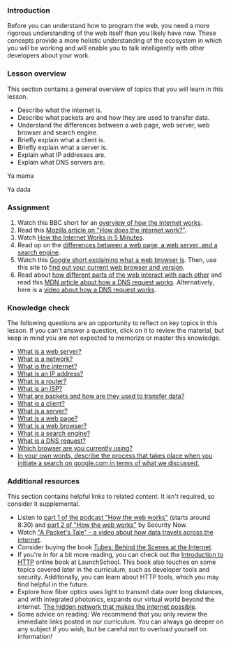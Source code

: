 ### Introduction

Before you can understand how to program the web, you need a more rigorous understanding of the web itself than you likely have now. These concepts provide a more holistic understanding of the ecosystem in which you will be working and will enable you to talk intelligently with other developers about your work.

### Lesson overview

This section contains a general overview of topics that you will learn in this lesson.

- Describe what the internet is.
- Describe what packets are and how they are used to transfer data.
- Understand the differences between a web page, web server, web browser and search engine.
- Briefly explain what a client is.
- Briefly explain what a server is.
- Explain what IP addresses are.
- Explain what DNS servers are.

Ya mama 

 Ya dada
 
### Assignment

<div class="lesson-content__panel" markdown="1">

  1. Watch this BBC short for an [overview of how the internet works](https://www.youtube.com/watch?v=eHp1l73ztB8).
  1. Read this [Mozilla article on "How does the internet work?"](https://developer.mozilla.org/en-US/Learn/Common_questions/How_does_the_Internet_work).
  1. Watch [How the Internet Works in 5 Minutes](https://youtu.be/7_LPdttKXPc?t=46s).
  1. Read up on the [differences between a web page, a web server, and a search engine](https://developer.mozilla.org/en-US/Learn/Common_questions/Pages_sites_servers_and_search_engines).
  1. Watch this [Google short explaining what a web browser is](https://youtu.be/BrXPcaRlBqo). Then, use this site to [find out your current web browser and version](https://www.whatsmybrowser.org/).
  1. Read about [how different parts of the web interact with each other](https://developer.mozilla.org/en-US/Learn/Getting_started_with_the_web/How_the_Web_works#Clients_and_servers) and read this [MDN article about how a DNS request works](https://developer.mozilla.org/en-US/docs/Learn/Common_questions/Web_mechanics/What_is_a_domain_name#how_does_a_dns_request_work). Alternatively, here is a [video about how a DNS request works](https://www.youtube.com/watch?v=72snZctFFtA&t=45s).

</div>

### Knowledge check

The following questions are an opportunity to reflect on key topics in this lesson. If you can't answer a question, click on it to review the material, but keep in mind you are not expected to memorize or master this knowledge.

- [What is a web server?](https://developer.mozilla.org/en-US/docs/Learn/Common_questions/Pages_sites_servers_and_search_engines)
- [What is a network?](https://developer.mozilla.org/en-US/docs/Learn/Common_questions/How_does_the_Internet_work)
- [What is the internet?](https://www.youtube.com/watch?v=7_LPdttKXPc&t=46s)
- [What is an IP address?](https://developer.mozilla.org/en-US/docs/Learn/Common_questions/How_does_the_Internet_work)
- [What is a router?](https://developer.mozilla.org/en-US/docs/Learn/Common_questions/How_does_the_Internet_work)
- [What is an ISP?](https://developer.mozilla.org/en-US/docs/Learn/Common_questions/How_does_the_Internet_work)
- [What are packets and how are they used to transfer data?](https://developer.mozilla.org/en-US/docs/Learn/Getting_started_with_the_web/How_the_Web_works#packets_explained)
- [What is a client?](https://developer.mozilla.org/en-US/docs/Learn/Getting_started_with_the_web/How_the_Web_works#clients_and_servers)
- [What is a server?](https://developer.mozilla.org/en-US/docs/Learn/Getting_started_with_the_web/How_the_Web_works#clients_and_servers)
- [What is a web page?](https://developer.mozilla.org/en-US/docs/Learn/Common_questions/Pages_sites_servers_and_search_engines)
- [What is a web browser?](https://www.youtube.com/watch?v=BrXPcaRlBqo&feature=youtu.be)
- [What is a search engine?](https://developer.mozilla.org/en-US/docs/Learn/Common_questions/Pages_sites_servers_and_search_engines)
- [What is a DNS request?](https://www.youtube.com/watch?v=72snZctFFtA&t=45s)
- [Which browser are you currently using?](https://www.whatsmybrowser.org/)
- [In your own words, describe the process that takes place when you initiate a search on google.com in terms of what we discussed.](https://developer.mozilla.org/en-US/docs/Learn/Common_questions/Pages_sites_servers_and_search_engines)

### Additional resources

This section contains helpful links to related content. It isn't required, so consider it supplemental.

- Listen to [part 1 of the podcast "How the web works"](https://twit.tv/shows/security-now/episodes/25?autostart=false) (starts around 8:30) and [part 2 of "How the web works"](https://twit.tv/shows/security-now/episodes/26?autostart=false) by Security Now.
- Watch ["A Packet's Tale" - a video about how data travels across the internet](https://www.youtube.com/watch?v=ewrBalT_eBM).
- Consider buying the book [Tubes: Behind the Scenes at the Internet](https://www.amazon.co.uk/dp/B007TB5SKA/ref=dp-kindle-redirect?_encoding=UTF8&btkr=1).
- If you're in for a bit more reading, you can check out the [Introduction to HTTP](https://launchschool.com/books/http) online book at LaunchSchool. This book also touches on some topics covered later in the curriculum, such as developer tools and security. Additionally, you can learn about HTTP tools, which you may find helpful in the future.
- Explore how fiber optics uses light to transmit data over long distances, and with integrated photonics, expands our virtual world beyond the internet. [The hidden network that makes the internet possible](https://youtu.be/er3v4PVNQqE).
- Some advice on reading: We recommend that you only review the immediate links posted in our curriculum. You can always go deeper on any subject if you wish, but be careful not to overload yourself on information!
